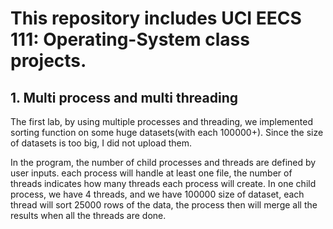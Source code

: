 # This repository includes UCI EECS 111: Operating-System class projects.

## 1. Multi process and multi threading
The first lab, by using multiple processes and threading, we implemented sorting function on some huge datasets(with each 100000+).
Since the size of datasets is too big, I did not upload them. 

In the program, the number of child processes and threads are defined by user inputs. each process will handle at least one file, the number of threads indicates how many threads each process will create.
In one child process, we have 4 threads, and we have 100000 size of dataset, each thread will sort 25000 rows of the data, the process then will merge all the results when all the threads are done.

